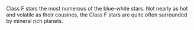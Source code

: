 Class F stars the most numerous of the blue-white stars. Not nearly as hot and volatile as their cousines, the Class F stars are quite often surrounded by mineral rich planets.